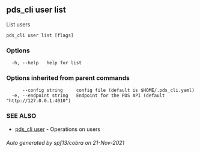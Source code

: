 ## pds_cli user list

List users

```
pds_cli user list [flags]
```

### Options

```
  -h, --help   help for list
```

### Options inherited from parent commands

```
      --config string     config file (default is $HOME/.pds_cli.yaml)
  -e, --endpoint string   Endpoint for the PDS API (default "http://127.0.0.1:4010")
```

### SEE ALSO

* [pds_cli user](pds_cli_user.md)	 - Operations on users

###### Auto generated by spf13/cobra on 21-Nov-2021
